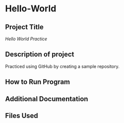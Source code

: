 # Hello-World

## Project Title

*Hello World Practice*

## Description of project

Practiced using GitHub by creating a sample repository. 

## How to Run Program 



## Additional Documentation

<No additional documentation at this time.>

## Files Used 





